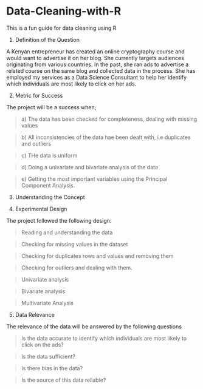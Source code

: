 # Data-Cleaning-with-R
This is a fun guide for data cleaning using R

1) Definition of the Question

A Kenyan entrepreneur has created an online cryptography course and would want to advertise it on her blog. She currently targets audiences originating from various countries. In the past, she ran ads to advertise a related course on the same blog and collected data in the process. She has employed my services as a Data Science Consultant to help her identify which individuals are most likely to click on her ads.


2) Metric for Success

The project will be a success when;

> a) The data has been checked for completeness, dealing with missing values

> b) All inconsistencies of the data hae been dealt with, i.e duplicates and outliers

> c) THe data is uniform

> d) Doing a univariate and bivariate analysis of the data

> e) Getting the most important variables using the Principal Component Analysis.


3) Understanding the Concept

4) Experimental Design

The project followed the following design:

> Reading and understanding the data

> Checking for missing values in the dataset

> Checking for duplicates rows and values and removing them

> Checking for outliers and dealing with them. 

> Univariate analysis

> Bivariate analysis

> Multivariate Analysis

5) Data Relevance 

The relevance of the data will be answered by the following questions

> Is the data accurate to identify which individuals are most likely to click on the ads?

> Is the data sufficient?

> Is there bias in the data?

> Is the source of this data reliable?
